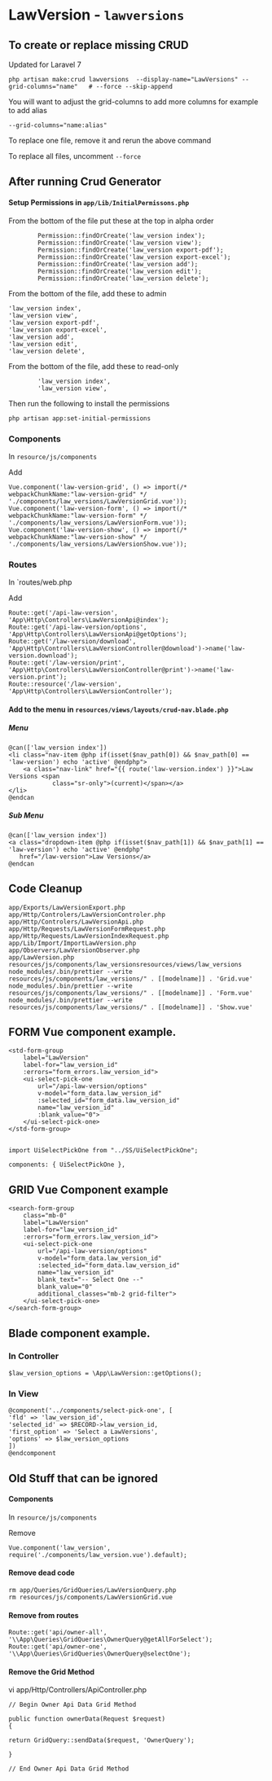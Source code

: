 # LawVersion - `lawversions`

## To create or replace missing CRUD

Updated for Laravel 7

```
php artisan make:crud lawversions  --display-name="LawVersions" --grid-columns="name"   # --force --skip-append
```

You will want to adjust the grid-columns to add more columns  for example to add alias

```
--grid-columns="name:alias"
```

To replace one file, remove it and rerun the above command

To replace all files, uncomment `--force`


## After running Crud Generator


#### Setup Permissions in `app/Lib/InitialPermissons.php`

From the bottom of the file put these at the top in alpha order

```
        Permission::findOrCreate('law_version index');
        Permission::findOrCreate('law_version view');
        Permission::findOrCreate('law_version export-pdf');
        Permission::findOrCreate('law_version export-excel');
        Permission::findOrCreate('law_version add');
        Permission::findOrCreate('law_version edit');
        Permission::findOrCreate('law_version delete');
```

From the bottom of the file, add these to admin

```
'law_version index',
'law_version view',
'law_version export-pdf',
'law_version export-excel',
'law_version add',
'law_version edit',
'law_version delete',
```

From the bottom of the file, add these to read-only

```
        'law_version index',
        'law_version view',
```

Then run the following to install the permissions

```
php artisan app:set-initial-permissions
```

### Components

In `resource/js/components`


Add

```
Vue.component('law-version-grid', () => import(/* webpackChunkName:"law-version-grid" */ './components/law_versions/LawVersionGrid.vue'));
Vue.component('law-version-form', () => import(/* webpackChunkName:"law-version-form" */ './components/law_versions/LawVersionForm.vue'));
Vue.component('law-version-show', () => import(/* webpackChunkName:"law-version-show" */ './components/law_versions/LawVersionShow.vue'));

```

### Routes

In `routes/web.php


Add

```
Route::get('/api-law-version', 'App\Http\Controllers\LawVersionApi@index');
Route::get('/api-law-version/options', 'App\Http\Controllers\LawVersionApi@getOptions');
Route::get('/law-version/download', 'App\Http\Controllers\LawVersionController@download')->name('law-version.download');
Route::get('/law-version/print', 'App\Http\Controllers\LawVersionController@print')->name('law-version.print');
Route::resource('/law-version', 'App\Http\Controllers\LawVersionController');
```

#### Add to the menu in `resources/views/layouts/crud-nav.blade.php`

##### Menu

```
@can(['law_version index'])
<li class="nav-item @php if(isset($nav_path[0]) && $nav_path[0] == 'law-version') echo 'active' @endphp">
    <a class="nav-link" href="{{ route('law-version.index') }}">Law Versions <span
            class="sr-only">(current)</span></a>
</li>
@endcan
```

##### Sub Menu

```
@can(['law_version index'])
<a class="dropdown-item @php if(isset($nav_path[1]) && $nav_path[1] == 'law-version') echo 'active' @endphp"
   href="/law-version">Law Versions</a>
@endcan
```



## Code Cleanup


```
app/Exports/LawVersionExport.php
app/Http/Controlers/LawVersionControler.php
app/Http/Controlers/LawVersionApi.php
app/Http/Requests/LawVersionFormRequest.php
app/Http/Requests/LawVersionIndexRequest.php
app/Lib/Import/ImportLawVersion.php
app/Observers/LawVersionObserver.php
app/LawVersion.php
resources/js/components/law_versionsresources/views/law_versions
node_modules/.bin/prettier --write resources/js/components/law_versions/" . [[modelname]] . 'Grid.vue'
node_modules/.bin/prettier --write resources/js/components/law_versions/" . [[modelname]] . 'Form.vue'
node_modules/.bin/prettier --write resources/js/components/law_versions/" . [[modelname]] . 'Show.vue'
```




## FORM Vue component example.
```
<std-form-group
    label="LawVersion"
    label-for="law_version_id"
    :errors="form_errors.law_version_id">
    <ui-select-pick-one
        url="/api-law-version/options"
        v-model="form_data.law_version_id"
        :selected_id="form_data.law_version_id"
        name="law_version_id"
        :blank_value="0">
    </ui-select-pick-one>
</std-form-group>


import UiSelectPickOne from "../SS/UiSelectPickOne";

components: { UiSelectPickOne },
```

## GRID Vue Component example

```
<search-form-group
    class="mb-0"
    label="LawVersion"
    label-for="law_version_id"
    :errors="form_errors.law_version_id">
    <ui-select-pick-one
        url="/api-law-version/options"
        v-model="form_data.law_version_id"
        :selected_id="form_data.law_version_id"
        name="law_version_id"
        blank_text="-- Select One --"
        blank_value="0"
        additional_classes="mb-2 grid-filter">
    </ui-select-pick-one>
</search-form-group>
```
## Blade component example.

### In Controller

```
$law_version_options = \App\LawVersion::getOptions();
```


### In View

```
@component('../components/select-pick-one', [
'fld' => 'law_version_id',
'selected_id' => $RECORD->law_version_id,
'first_option' => 'Select a LawVersions',
'options' => $law_version_options
])
@endcomponent
```

## Old Stuff that can be ignored

#### Components

 In `resource/js/components`

Remove

```
Vue.component('law_version', require('./components/law_version.vue').default);
```

#### Remove dead code

```
rm app/Queries/GridQueries/LawVersionQuery.php
rm resources/js/components/LawVersionGrid.vue
```


#### Remove from routes

```
Route::get('api/owner-all', '\\App\Queries\GridQueries\OwnerQuery@getAllForSelect');
Route::get('api/owner-one', '\\App\Queries\GridQueries\OwnerQuery@selectOne');
```

#### Remove the Grid Method
vi app/Http/Controllers/ApiController.php


```
// Begin Owner Api Data Grid Method

public function ownerData(Request $request)
{

return GridQuery::sendData($request, 'OwnerQuery');

}

// End Owner Api Data Grid Method
```
